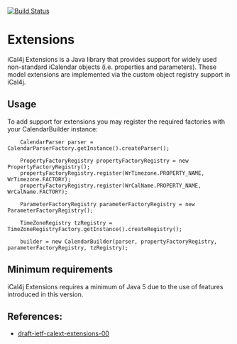 [![Build Status](https://drone.io/github.com/ical4j/ical4j-extensions/status.png)](https://drone.io/github.com/ical4j/ical4j-extensions/latest)

Extensions
==========

iCal4j Extensions is a Java library that provides support for widely used non-standard iCalendar objects (i.e. properties and parameters). These model extensions are implemented via the custom object registry support in iCal4j.

## Usage

To add support for extensions you may register the required factories with your CalendarBuilder instance:

        CalendarParser parser = CalendarParserFactory.getInstance().createParser();
        
        PropertyFactoryRegistry propertyFactoryRegistry = new PropertyFactoryRegistry();
        propertyFactoryRegistry.register(WrTimezone.PROPERTY_NAME, WrTimezone.FACTORY);
        propertyFactoryRegistry.register(WrCalName.PROPERTY_NAME, WrCalName.FACTORY);
        
        ParameterFactoryRegistry parameterFactoryRegistry = new ParameterFactoryRegistry();
        
        TimeZoneRegistry tzRegistry = TimeZoneRegistryFactory.getInstance().createRegistry();
        
        builder = new CalendarBuilder(parser, propertyFactoryRegistry, parameterFactoryRegistry, tzRegistry);
        
## Minimum requirements

iCal4j Extensions requires a minimum of Java 5 due to the use of features introduced in this version.


## References:

* [draft-ietf-calext-extensions-00]

[draft-ietf-calext-extensions-00]: https://tools.ietf.org/html/draft-ietf-calext-extensions-00